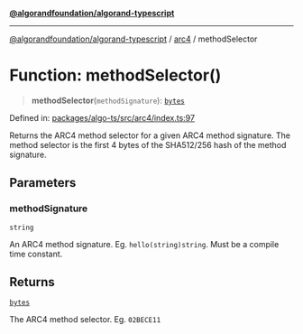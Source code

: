 [**@algorandfoundation/algorand-typescript**](../../../README.md)

***

[@algorandfoundation/algorand-typescript](../../../README.md) / [arc4](../README.md) / methodSelector

# Function: methodSelector()

> **methodSelector**(`methodSignature`): [`bytes`](../../../type-aliases/bytes.md)

Defined in: [packages/algo-ts/src/arc4/index.ts:97](https://github.com/algorandfoundation/puya-ts/blob/89ee9cf9a58d93e3ffbb727cfadf537835799a71/packages/algo-ts/src/arc4/index.ts#L97)

Returns the ARC4 method selector for a given ARC4 method signature. The method selector is the first
4 bytes of the SHA512/256 hash of the method signature.

## Parameters

### methodSignature

`string`

An ARC4 method signature. Eg. `hello(string)string`. Must be a compile time constant.

## Returns

[`bytes`](../../../type-aliases/bytes.md)

The ARC4 method selector. Eg. `02BECE11`
